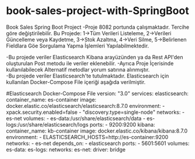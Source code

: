 # book-sales-project-with-SpringBoot
Book Sales Spring Boot Project
-Proje 8082 portunda çalışmaktadır. Tercihe göre değiştirilebilir.
  Bu Projede:
    1->Tüm Verileri Listeleme,
    2->Verileri Güncelleme veya Kaydetme,
    3->Stok Azaltma,
    4->Veri Silme,
    5->Belirlenen Fieldlara Göe Sorgulama Yapma İşlemleri Yapılabilmektedir.

-Bu projede veriler Elasticsearch Kibana arayüzünden ya da Rest API'den oluşturulan Post metodu ile veriler eklenebilir.
-Ayrıca Proje İçerisinde kullanılabilecek Alternatif metodlar yorum satırına alınmıştır.    
-Bu projede veriler Elasticsearch'te tutulmaktadır. Elasticsearch için kullanılan Docker-Compose File içeriği aşağıda verilmiştir. 
  
#Elasticsearch Docker-Compose File
version: "3.0"
services:
  elasticsearch:
    container_name: es-container
    image: docker.elastic.co/elasticsearch/elasticsearch:8.7.0
    environment:
      - xpack.security.enabled=false
      - "discovery.type=single-node"
    networks:
      - es-net
    volumes:
      - es-data:/usr/share/elasticsearch/data
      - es-logs:/usr/share/elasticsearch/logs
    ports:
      - 9200:9200
  kibana:
    container_name: kb-container
    image: docker.elastic.co/kibana/kibana:8.7.0
    environment:
      - ELASTICSEARCH_HOSTS=http://es-container:9200
    networks:
      - es-net
    depends_on:
      - elasticsearch
    ports:
      - 5601:5601
volumes:
  es-data:
  es-logs:
networks:
  es-net:
    driver: bridge


